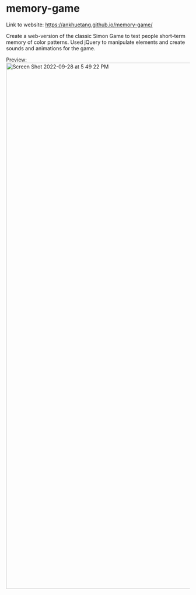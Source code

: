 # memory-game
Link to website: https://ankhuetang.github.io/memory-game/

Create a web-version of the classic Simon Game to test people short-term memory of color patterns.
Used jQuery to manipulate elements and create sounds and animations for the game. 

Preview: <img width="1440" alt="Screen Shot 2022-09-28 at 5 49 22 PM" src="https://user-images.githubusercontent.com/109850604/192895107-88f97366-f337-4f16-8707-3a877975ec7a.png">
